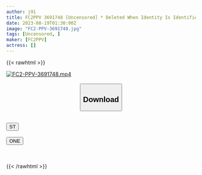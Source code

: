 ```yaml
---
author: j91
title: FC2PPV 3691748 [Uncensored] * Deleted When Identity Is Identified * Part-Time Job 19-Year-Old Coffee Shop Clerk During College Summer Vacation. Crush The Whitening Milk With A Glass. A Rich Service Blowjob With A Sensitive Convulsive Body.
date: 2023-08-19T01:30:00Z
image: "FC2-PPV-3691748.jpg"
tags: [Uncensored, ]
maker: [FC2PPV]
actress: []
---
```



{{< rawhtml >}}

<div class="video" data-videoid="s6nhq35klndi">
    <a href="javascript:;">
        <img src="https://my.j91.asia/posts/FC2-PPV-3691748/FC2-PPV-3691748.jpg" width="WIDTH" height="HEIGHT" alt="FC2-PPV-3691748.mp4" loading="lazy">
    </a>
</div>

<script type="text/javascript" src="https://j91.asia/asset/on-demand-ws.js"></script>

<br>
  <link rel="stylesheet" href="https://j91.asia/asset/bs5.css">
  
  <center>
  <button class="btn btn-primary" type="button" data-bs-toggle="collapse" data-bs-target=".multi-collapse" aria-expanded="false" aria-controls="multiCollapseExample1 multiCollapseExample2"><h2>Download</h2></button></center>
</p>
<div class="row">
  <div class="col">
    <div class="collapse multi-collapse" id="multiCollapseExample1">
      <div class="card card-body">
	      	      <br>
<div class="buttons">  
<a href="https://wolfstream.tv/v/s6nhq35klndi"><button class="btn-hover color-3"><i class="fa fa-download"></i> ST</button></a></div>
    </div>
  </div>
</div>
  <div class="col">
    <div class="collapse multi-collapse" id="multiCollapseExample2">
      <div class="card card-body">
	      <br>
<div class="buttons">
    <a href="https://oneupload.to/wn58jmsk127k"><button class="btn-hover color-9"><i class="fa fa-download"></i> ONE</button></a></div>
<br><br>
      </div>
    </div>
  </div>
</div>

{{< /rawhtml >}}